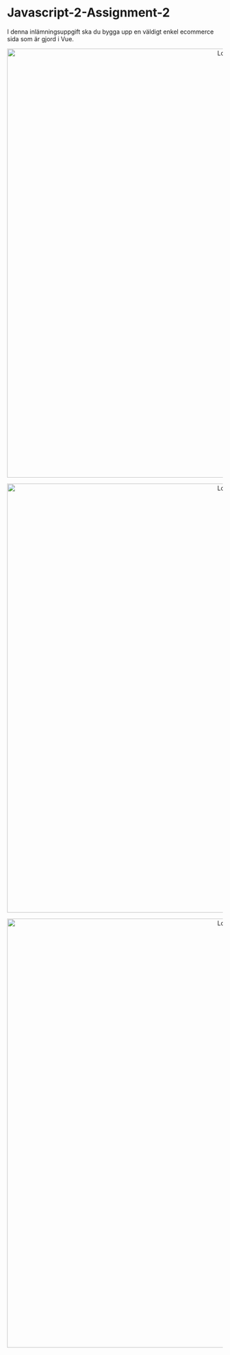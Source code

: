 # Javascript-2-Assignment-2
I denna inlämningsuppgift ska du bygga upp en väldigt enkel ecommerce sida som är gjord i Vue.

<p align="center"><img src="https://i.imgur.com/mtGccvH.png" alt="Logo" width="1000"></p>

<p align="center"><img src="https://i.imgur.com/D5nV7hp.png" alt="Logo" width="1000"></p>

<p align="center"><img src="https://i.imgur.com/YcRSHEV.png" alt="Logo" width="1000"></p>

